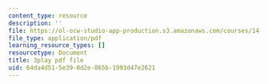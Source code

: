 ```yaml
---
content_type: resource
description: ''
file: https://ol-ocw-studio-app-production.s3.amazonaws.com/courses/14-01sc-principles-of-microeconomics-fall-2011/64da4d515e390d2e865b1993d47e2621_ni0aX0tUAd0.pdf
file_type: application/pdf
learning_resource_types: []
resourcetype: Document
title: 3play pdf file
uid: 64da4d51-5e39-0d2e-865b-1993d47e2621
---
```

